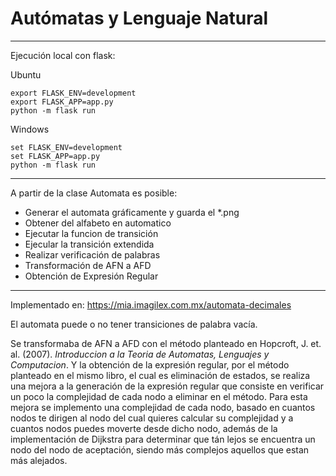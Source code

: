 # Autómatas y Lenguaje Natural

***

Ejecución local con flask:

Ubuntu
~~~
export FLASK_ENV=development
export FLASK_APP=app.py
python -m flask run
~~~

Windows
~~~
set FLASK_ENV=development
set FLASK_APP=app.py
python -m flask run
~~~

***

A partir de la clase Automata es posible:

- Generar el automata gráficamente y guarda el *.png
- Obtener del alfabeto en automatico
- Ejecutar la funcion de transición
- Ejecular la transición extendida
- Realizar verificación de palabras
- Transformación de AFN a AFD
- Obtención de Expresión Regular

***

Implementado en: https://mia.imagilex.com.mx/automata-decimales

El automata puede o no tener transiciones de palabra vacía.

Se transformaba de AFN a AFD con el método planteado en Hopcroft, J. et. al. (2007). *Introduccion a la Teoria de Automatas, Lenguajes y Computacion*. Y la obtención de la expresión regular, por el método planteado en el mismo libro, el cual es eliminación de estados, se realiza una mejora a la generación de la expresión regular que consiste en verificar un poco la complejidad de cada nodo a eliminar en el método. Para esta mejora se implemento una complejidad de cada nodo, basado en cuantos nodos te dirigen al nodo del cual quieres calcular su complejidad y a cuantos nodos puedes moverte desde dicho nodo, además de la implementación de Dijkstra para determinar que tán lejos se encuentra un nodo del nodo de aceptación, siendo más complejos aquellos que estan más alejados.
